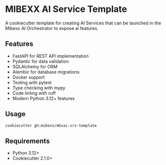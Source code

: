 # MIBEXX AI Service Template

A cookiecutter template for creating AI Services that can be launched in the Mibexx AI Orchestrator to expose ai features.

## Features

- FastAPI for REST API implementation
- Pydantic for data validation
- SQLAlchemy for ORM
- Alembic for database migrations
- Docker support
- Testing with pytest
- Type checking with mypy
- Code linting with ruff
- Modern Python 3.12+ features

## Usage

```bash
cookiecutter gh:mibexx/mbxai-srv-template
```

## Requirements

- Python 3.12+
- Cookiecutter 2.1.0+
